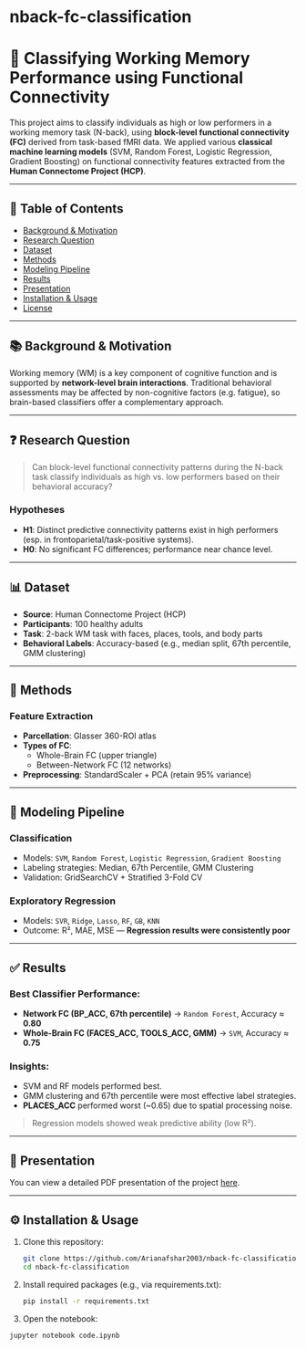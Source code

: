 # nback-fc-classification
# 🧠 Classifying Working Memory Performance using Functional Connectivity

This project aims to classify individuals as high or low performers in a working memory task (N-back), using **block-level functional connectivity (FC)** derived from task-based fMRI data. We applied various **classical machine learning models** (SVM, Random Forest, Logistic Regression, Gradient Boosting) on functional connectivity features extracted from the **Human Connectome Project (HCP)**.

---

## 📌 Table of Contents
- [Background & Motivation](#background--motivation)
- [Research Question](#research-question)
- [Dataset](#dataset)
- [Methods](#methods)
- [Modeling Pipeline](#modeling-pipeline)
- [Results](#results)
- [Presentation](#presentation)
- [Installation & Usage](#installation--usage)
- [License](#license)

---

## 📚 Background & Motivation

Working memory (WM) is a key component of cognitive function and is supported by **network-level brain interactions**. Traditional behavioral assessments may be affected by non-cognitive factors (e.g. fatigue), so brain-based classifiers offer a complementary approach.

---

## ❓ Research Question

> Can block-level functional connectivity patterns during the N-back task classify individuals as high vs. low performers based on their behavioral accuracy?

### Hypotheses
- **H1**: Distinct predictive connectivity patterns exist in high performers (esp. in frontoparietal/task-positive systems).
- **H0**: No significant FC differences; performance near chance level.

---

## 📊 Dataset

- **Source**: Human Connectome Project (HCP)
- **Participants**: 100 healthy adults
- **Task**: 2-back WM task with faces, places, tools, and body parts
- **Behavioral Labels**: Accuracy-based (e.g., median split, 67th percentile, GMM clustering)

---

## 🧠 Methods

### Feature Extraction
- **Parcellation**: Glasser 360-ROI atlas
- **Types of FC**:
  - Whole-Brain FC (upper triangle)
  - Between-Network FC (12 networks)
- **Preprocessing**: StandardScaler + PCA (retain 95% variance)

---

## 🧪 Modeling Pipeline

### Classification
- Models: `SVM`, `Random Forest`, `Logistic Regression`, `Gradient Boosting`
- Labeling strategies: Median, 67th Percentile, GMM Clustering
- Validation: GridSearchCV + Stratified 3-Fold CV

### Exploratory Regression
- Models: `SVR`, `Ridge`, `Lasso`, `RF`, `GB`, `KNN`
- Outcome: R², MAE, MSE — **Regression results were consistently poor**

---

## ✅ Results

### Best Classifier Performance:
- **Network FC (BP_ACC, 67th percentile)** → `Random Forest`, Accuracy ≈ **0.80**
- **Whole-Brain FC (FACES_ACC, TOOLS_ACC, GMM)** → `SVM`, Accuracy ≈ **0.75**

### Insights:
- SVM and RF models performed best.
- GMM clustering and 67th percentile were most effective label strategies.
- **PLACES_ACC** performed worst (~0.65) due to spatial processing noise.

> Regression models showed weak predictive ability (low R²).

---

## 🎯 Presentation

You can view a detailed PDF presentation of the project [here](./presentation.pdf).

---

## ⚙️ Installation & Usage

1. Clone this repository:
   ```bash
   git clone https://github.com/Arianafshar2003/nback-fc-classification.git
   cd nback-fc-classification
2. Install required packages (e.g., via requirements.txt):
   ```bash
   pip install -r requirements.txt
4. Open the notebook:
```bash
jupyter notebook code.ipynb

